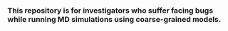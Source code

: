 ### This repository is for investigators who suffer facing bugs while running MD simulations using coarse-grained models.
